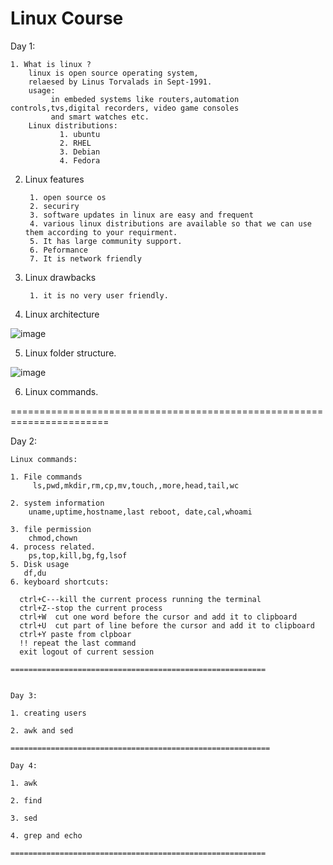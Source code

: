 # Linux Course
				 
Day 1:

	1. What is linux ?
	    linux is open source operating system,
		relaesed by Linus Torvalads in Sept-1991.
		usage:
		     in embeded systems like routers,automation controls,tvs,digital recorders, video game consoles
			 and smart watches etc.
		Linux distributions:
		       1. ubuntu
			   2. RHEL
			   3. Debian
			   4. Fedora

2. Linux features 

        1. open source os
		2. securiry
		3. software updates in linux are easy and frequent
		4. various linux distributions are available so that we can use them according to your requirment.
		5. It has large community support.
		6. Peformance 
		7. It is network friendly
		

3. Linux drawbacks 

        1. it is no very user friendly.


4. Linux architecture

![image](https://user-images.githubusercontent.com/20027119/115021940-473a6300-9eda-11eb-8b57-a881226abf16.png)

       

5. Linux folder structure.
       
![image](https://user-images.githubusercontent.com/20027119/115022007-646f3180-9eda-11eb-8168-8cd5f4855c3d.png)


6. Linux commands.

=======================================================================

Day 2:

	Linux commands:

	1. File commands
	     ls,pwd,mkdir,rm,cp,mv,touch,,more,head,tail,wc

	2. system information
	    uname,uptime,hostname,last reboot, date,cal,whoami

	3. file permission
	    chmod,chown	
	4. process related.
	    ps,top,kill,bg,fg,lsof
	5. Disk usage
	   df,du
	6. keyboard shortcuts:

	  ctrl+C---kill the current process running the terminal
	  ctrl+Z--stop the current process
	  ctrl+W  cut one word before the cursor and add it to clipboard
	  ctrl+U  cut part of line before the cursor and add it to clipboard
	  ctrl+Y paste from clpboar
	  !! repeat the last command
	  exit logout of current session

	=========================================================


	Day 3:

	1. creating users

	2. awk and sed

	==========================================================

	Day 4:

	1. awk

	2. find

	3. sed

	4. grep and echo

	=========================================================


